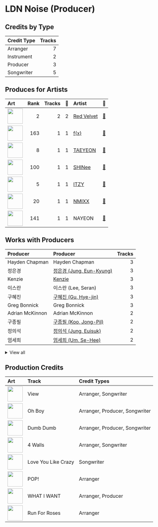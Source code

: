 # LDN Noise (Producer)

## Credits by Type

| Credit Type | Tracks |
|:---|---:|
| Arranger | 7 |
| Instrument | 2 |
| Producer | 3 |
| Songwriter | 5 |

## Produces for Artists

| Art | Rank | Tracks | 💚 | Artist | 🔗 |
|:---|---:|---:|---:|:---|:---|
| <img src="https://i.scdn.co/image/ab6761610000e5eb02a562ea6b1dc718394010ac" alt="" width="50" /> | 2 | 2 | 2 | [Red Velvet](../../artists/red_velvet/overview.md) | [🔗](https://open.spotify.com/artist/1z4g3DjTBBZKhvAroFlhOM) |
| <img src="https://i.scdn.co/image/ab6761610000e5ebe0cc2045ff4e90d12df91cc3" alt="" width="50" /> | 163 | 1 | 1 | [f(x)](../../artists/f(x)/overview.md) | [🔗](https://open.spotify.com/artist/3wRA5UYoo08BBKJnzyKkpF) |
| <img src="https://i.scdn.co/image/ab6761610000e5eb5e97e9ea9133fbfa41e27498" alt="" width="50" /> | 8 | 1 | 1 | [TAEYEON](../../artists/taeyeon/overview.md) | [🔗](https://open.spotify.com/artist/3qNVuliS40BLgXGxhdBdqu) |
| <img src="https://i.scdn.co/image/ab6761610000e5ebe0001b1abdae41d669a446b7" alt="" width="50" /> | 100 | 1 | 1 | [SHINee](../../artists/shinee/overview.md) | [🔗](https://open.spotify.com/artist/2hRQKC0gqlZGPrmUKbcchR) |
| <img src="https://i.scdn.co/image/ab6761610000e5ebb0e2700dbc17b43328038f7a" alt="" width="50" /> | 5 | 1 | 1 | [ITZY](../../artists/itzy/overview.md) | [🔗](https://open.spotify.com/artist/2KC9Qb60EaY0kW4eH68vr3) |
| <img src="https://i.scdn.co/image/ab6761610000e5eb2b9446440d296ce32189024e" alt="" width="50" /> | 20 | 1 | 1 | [NMIXX](../../artists/nmixx/overview.md) | [🔗](https://open.spotify.com/artist/28ot3wh4oNmoFOdVajibBl) |
| <img src="https://i.scdn.co/image/ab6761610000e5ebfbdd3f060e1cbe9e8eeaecac" alt="" width="50" /> | 141 | 1 | 1 | NAYEON | [🔗](https://open.spotify.com/artist/1VwDG9aBflQupaFNjUru9A) |

## Works with Producers

| Producer | Producer | Tracks |
|:---|:---|---:|
| Hayden Chapman | Hayden Chapman | 3 |
| 정은경 | [정은경 (Jung, Eun-Kyung)](../정은경_(jung,_eun-kyung)/overview.md) | 3 |
| Kenzie | [Kenzie](../kenzie/overview.md) | 3 |
| 이스란 | 이스란 (Lee, Seran) | 3 |
| 구혜진 | [구혜진 (Gu, Hye-jin)](../구혜진_(gu,_hye-jin)/overview.md) | 3 |
| Greg Bonnick | Greg Bonnick | 3 |
| Adrian McKinnon | Adrian McKinnon | 2 |
| 구종필 | [구종필 (Koo, Jong-Pil)](../구종필_(koo,_jong-pil)/overview.md) | 2 |
| 정의석 | [정의석 (Jung, Euisuk)](../정의석_(jung,_euisuk)/overview.md) | 2 |
| 엄세희 | [엄세희 (Um, Se-Hee)](../엄세희_(um,_se-hee)/overview.md) | 2 |


<details>
<summary>View all</summary>

| Producer | Producer | Tracks |
|:---|:---|---:|
| 이상엽 | 이상엽 (Lee, Sang-yeob) | 2 |
| Ryan S. Jhun | [Ryan S. Jhun](../ryan_s__jhun/overview.md) | 2 |
| 서지음 | [서지음 (Seo, Ji Eum)](../서지음_(seo,_ji_eum)/overview.md) | 1 |
| Jin Choi | Jin Choi | 1 |
| Ellen Berg Tollbom | Ellen Berg Tollbom | 1 |
| Herbie Crichlow | Herbie Crichlow | 1 |
| Ayushy | Ayushy | 1 |
| Tayla Parx | Tayla Parx | 1 |
| 강영현 | 강영현 (Kang, Young-hyun) | 1 |
| SELAH | SELAH | 1 |
| 김영현 | 김영현 (Kim, Young-hyun) | 1 |
| Frankie Day | Frankie Day | 1 |
| 서은일 | 서은일 (Seo, Eun-il) | 1 |
| Taet Chesterton | Taet Chesterton | 1 |
| Dave Kutch | Dave Kutch | 1 |
| 김규영 | 김규영 (Kim, Kyu-young) | 1 |
| Karin Wilhemina Eurenius | Karin Wilhemina Eurenius | 1 |
| 심은지 | [심은지 (Sim, Eunjee)](../심은지_(sim,_eunjee)/overview.md) | 1 |
| Tay Jasper | Tay Jasper | 1 |
| 김동현 | 김동현 (Kim, Dong-hyun) | 1 |
| 이태섭 | [이태섭 (Lee, Tae-Sub)](../이태섭_(lee,_tae-sub)/overview.md) | 1 |
| Deanna | Deanna | 1 |
| Tony Maserati | [Tony Maserati](../tony_maserati/overview.md) | 1 |
| 새봄 | 새봄 (Sae Bom) | 1 |
| Lauren Dyson | Lauren Dyson | 1 |
| 임홍진 | 임홍진 (Im, Hong-Jin) | 1 |
| Danny Shah | Danny Shah | 1 |
| 김진환 | 김진환 (Kim, Jin Hwan) | 1 |
| 초이 | 초이 (Choi) | 1 |
| 이지홍 | 이지홍 (Lee, Ji-hong) | 1 |
| JONGHYUN | JONGHYUN | 1 |
| 구태우 | 구태우 (Gutaeu) | 1 |
| Kriz | [Kriz](../kriz/overview.md) | 1 |
| 김철순 | 김철순 (Kim, Chul-Soon) | 1 |

</details>


## Production Credits

| Art | Track | Credit Types |
|:---|:---|:---|
| <img src="https://i.scdn.co/image/ab67616d0000b27338b29effd5af942ca8d7a8b0" alt="" width="50" /> | View | Arranger, Songwriter |
| <img src="https://i.scdn.co/image/ab67616d0000b27371a70331062453ece06f8b79" alt="" width="50" /> | Oh Boy | Arranger, Producer, Songwriter |
| <img src="https://i.scdn.co/image/ab67616d0000b27371a70331062453ece06f8b79" alt="" width="50" /> | Dumb Dumb | Arranger, Producer, Songwriter |
| <img src="https://i.scdn.co/image/ab67616d0000b273b6baf420e67f45971ca0d216" alt="" width="50" /> | 4 Walls | Arranger, Songwriter |
| <img src="https://i.scdn.co/image/ab67616d0000b273b87c0d76ed9c7b1654b390d0" alt="" width="50" /> | Love You Like Crazy | Songwriter |
| <img src="https://i.scdn.co/image/ab67616d0000b2735fb4a9cfbeb3b7beb337ed02" alt="" width="50" /> | POP! | Arranger |
| <img src="https://i.scdn.co/image/ab67616d0000b273e61bca92e4a64e50ee44a009" alt="" width="50" /> | WHAT I WANT | Arranger, Producer |
| <img src="https://i.scdn.co/image/ab67616d0000b27381d97a31253b898bc4149195" alt="" width="50" /> | Run For Roses | Arranger |